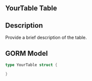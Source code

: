 ## YourTable Table

## Description

Provide a brief description of the table.

## GORM Model

```go
type YourTable struct {

}
```
